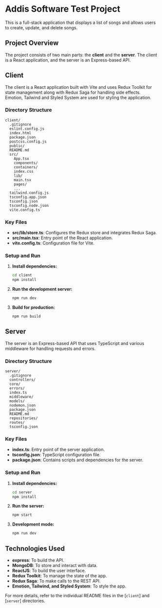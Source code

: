 # Addis Software Test Project

This is a full-stack application that displays a list of songs and allows users to create, update, and delete songs.

## Project Overview

The project consists of two main parts: the **client** and the **server**. The client is a React application, and the server is an Express-based API.

## Client

The client is a React application built with Vite and uses Redux Toolkit for state management along with Redux Saga for handling side effects. Emotion, Tailwind and Styled System are used for styling the application.

### Directory Structure

```
client/
  .gitignore
  eslint.config.js
  index.html
  package.json
  postcss.config.js
  public/
  README.md
  src/
    App.tsx
    components/
    containers/
    index.css
    lib/
    main.tsx
    pages/
    ...
  tailwind.config.js
  tsconfig.app.json
  tsconfig.json
  tsconfig.node.json
  vite.config.ts
```

### Key Files

- **src/lib/store.ts**: Configures the Redux store and integrates Redux Saga.
- **src/main.tsx**: Entry point of the React application.
- **vite.config.ts**: Configuration file for Vite.

### Setup and Run

1. **Install dependencies:**

   ```bash
   cd client
   npm install
   ```

2. **Run the development server:**

   ```bash
   npm run dev
   ```

3. **Build for production:**

   ```bash
   npm run build
   ```

## Server

The server is an Express-based API that uses TypeScript and various middleware for handling requests and errors.

### Directory Structure

```
server/
  .gitignore
  controllers/
  core/
  errors/
  index.ts
  middleware/
  models/
  nodemon.json
  package.json
  README.md
  repositories/
  routes/
  tsconfig.json
```

### Key Files

- **index.ts**: Entry point of the server application.
- **tsconfig.json**: TypeScript configuration file.
- **package.json**: Contains scripts and dependencies for the server.

### Setup and Run

1. **Install dependencies:**

   ```bash
   cd server
   npm install
   ```

2. **Run the server:**

   ```bash
   npm start
   ```

3. **Development mode:**

   ```bash
   npm run dev
   ```

## Technologies Used

- **express**: To build the API.
- **MongoDB**: To store and interact with data.
- **ReactJS**: To build the user interface.
- **Redux Toolkit**: To manage the state of the app.
- **Redux Saga**: To make calls to the REST API.
- **Emotion, Tailwind, and Styled System**: To style the app.

For more details, refer to the individual README files in the [`client`] and [`server`] directories.
